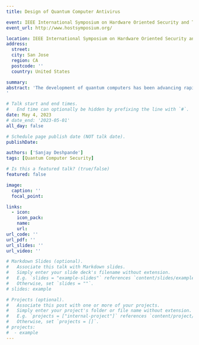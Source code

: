 ```yaml
---
title: Design of Quantum Computer Antivirus

event: IEEE International Symposium on Hardware Oriented Security and Trust (HOST 2023)
event_url: http://www.hostsymposium.org/

location: IEEE International Symposium on Hardware Oriented Security and Trust (HOST 2023)
address:
  street: 
  city: San Jose
  region: CA
  postcode: ''
  country: United States

summary: 
abstract: 'The development of quantum computers has been advancing rapidly in recent years. In addition to researchers and companies building bigger and bigger machines, these computers are already being actively connected to the internet and offered as cloud-based quantum computer services. As quantum computers become more widely accessible, potentially malicious users could try to execute their code on the machines to leak information from other users, to interfere with or manipulate results of other users, or to reverse engineer the underlying quantum computer architecture and its intellectual property, for example. To analyze such new security threats to cloud-based quantum computers, this work first proposes and explores different types of quantum computer viruses. This work shows that quantum viruses can impact outcomes of Grover’s search algorithm or machine learning classification algorithms running on quantum computers, for example. The work then proposes a first of its kind quantum computer antivirus as a new means of protecting the expensive and fragile quantum computer hardware from quantum computer viruses. The antivirus can analyze quantum computer programs, also called circuits, and detect possibly malicious ones before they execute on quantum computer hardware. As a compile-time technique, it does not introduce any new overhead at run-time of the quantum computer.
'

# Talk start and end times.
#   End time can optionally be hidden by prefixing the line with `#`.
date: May 4, 2023
# date_end: '2023-05-01'
all_day: false

# Schedule page publish date (NOT talk date).
publishDate: 

authors: ['Sanjay Deshpande']
tags: [Quantum Computer Security]

# Is this a featured talk? (true/false)
featured: false

image:
  caption: ''
  focal_point: 

links:
  - icon: 
    icon_pack: 
    name: 
    url: 
url_code: ''
url_pdf: ''
url_slides: ''
url_video: ''

# Markdown Slides (optional).
#   Associate this talk with Markdown slides.
#   Simply enter your slide deck's filename without extension.
#   E.g. `slides = "example-slides"` references `content/slides/example-slides.md`.
#   Otherwise, set `slides = ""`.
# slides: example

# Projects (optional).
#   Associate this post with one or more of your projects.
#   Simply enter your project's folder or file name without extension.
#   E.g. `projects = ["internal-project"]` references `content/project/deep-learning/index.md`.
#   Otherwise, set `projects = []`.
# projects:
#  - example
---
```

